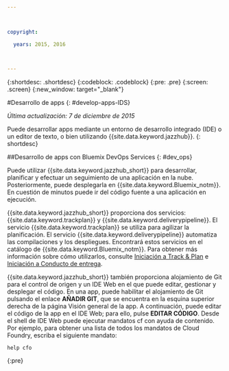 ```yaml
---

 

copyright:

  years: 2015, 2016

 

---
```


{:shortdesc: .shortdesc}
{:codeblock: .codeblock}
{:pre: .pre}
{:screen: .screen}
{:new_window: target="_blank"}

#Desarrollo de apps 
{: #develop-apps-IDS}

*Última actualización: 7 de diciembre de 2015*  

Puede desarrollar apps mediante un entorno de desarrollo integrado
(IDE) o un editor de texto, o bien utilizando {{site.data.keyword.jazzhub}}. 
{: shortdesc}

##Desarrollo de apps con Bluemix DevOps Services
{: #dev_ops}

Puede utilizar {{site.data.keyword.jazzhub_short}} para
desarrollar, planificar y efectuar un seguimiento de una aplicación en la nube. Posteriormente, puede desplegarla
en {{site.data.keyword.Bluemix_notm}}. En cuestión de minutos puede ir del código fuente a una aplicación en ejecución.  

{{site.data.keyword.jazzhub_short}}
proporciona dos servicios: {{site.data.keyword.trackplan}} y {{site.data.keyword.deliverypipeline}}. El servicio {{site.data.keyword.trackplan}} se
utiliza para agilizar la planificación. El servicio {{site.data.keyword.deliverypipeline}} automatiza las compilaciones y los despliegues. Encontrará estos servicios en el catálogo de {{site.data.keyword.Bluemix_notm}}. Para obtener más información sobre cómo utilizarlos, consulte [Iniciación a Track & Plan](../services/TrackPlan/index.html#gettingstartedtemplate) e [Iniciación a Conducto de entrega](../services/DeliveryPipeline/index.html#getstartwithCD). 

{{site.data.keyword.jazzhub_short}} también proporciona alojamiento de Git para el control de origen y un IDE Web en el que puede editar, gestionar y desplegar el código. En una app, puede habilitar el alojamiento de Git pulsando el enlace **AÑADIR GIT**, que se encuentra en la esquina superior derecha de la página Visión general de la app. A continuación, puede editar el código de la app en el IDE Web; para ello, pulse **EDITAR CÓDIGO**. Desde el shell de IDE Web puede ejecutar mandatos cf con ayuda de contenido. Por ejemplo, para obtener una lista de todos los mandatos de Cloud Foundry, escriba el siguiente mandato:  
```
help cfo
```
{:pre}
